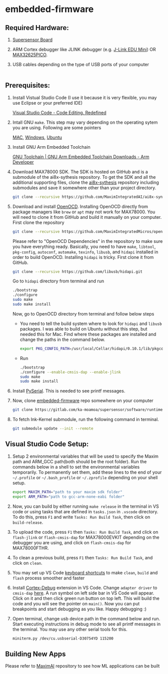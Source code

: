 # embedded-firmware 


## Required Hardware:
1. [Supersensor Board](https://github.com/ka-moamoa/protean-hardware)

2. ARM Cortex debugger like JLINK debugger (e.g. [J-Link EDU Mini](https://www.adafruit.com/product/3571?gclid=EAIaIQobChMIqeXO9fvS7QIVEI3ICh3I5g0TEAQYAiABEgJDwvD_BwE)) OR [MAX32625PICO](https://www.maximintegrated.com/en/products/microcontrollers/MAX32625PICO.html).

3. USB cables depending on the type of USB ports of your computer <br><br>


## Prerequisites:

1. Install Vistual Studio Code (I use it because it is very flexible, you may use Eclipse or your preferred IDE)

    [Visual Studio Code - Code Editing. Redefined](https://code.visualstudio.com/)

2. Intall GNU `make`. This step may vary depending on the operating sytem you are using. Following are some pointers

    [MAC](https://stackoverflow.com/questions/10265742/how-to-install-make-and-gcc-on-a-mac), [Windows](https://stackoverflow.com/questions/12881854/how-to-use-gnu-make-on-windows), [Ubuntu](https://stackoverflow.com/questions/11934997/how-to-install-make-in-ubuntu)
    

3. Install GNU Arm Embedded Toolchain

    [GNU Toolchain | GNU Arm Embedded Toolchain Downloads - Arm Developer](https://developer.arm.com/tools-and-software/open-source-software/developer-tools/gnu-toolchain/gnu-rm/downloads)

4. Download MAX78000 SDK. The SDK is hosted on GitHub and is a submodule of the ai8x-sythesis repository. To get the SDK and all the additional supporting files, clone the [ai8x-sythesis](https://github.com/MaximIntegratedAI/ai8x-synthesis) repository including submodules and save it somewhere other than your project directory.

    ```bash
    git clone --recursive https://github.com/MaximIntegratedAI/ai8x-synthesis 
    ```

5. Download and install [OpenOCD](https://github.com/MaximIntegratedMicros/openocd). Installing OpenOCD directly from package managers like `brew` or `apt` may not work for MAX78000. You will need to clone it from GitHub and build it manually on your computer. First clone the repository
    ```bash
    git clone --recursive https://github.com/MaximIntegratedMicros/openocd
    ```

    Please refer to "OpenOCD Dependencies" in the repository to make sure you have everything ready. Basically, you need to have `make`, `libtool`, `pkg-config`, `autoconf`, `automake`, `texinfo`, `libusb`, and `hidapi` installed in order to build OpenOCD. Installing `hidapi` is tricky. First clone it from GitHub.

    ```bash
    git clone --recursive https://github.com/libusb/hidapi.git
    ```

    Go to `hidapi` directory from terminal and run

    ```bash
    ./bootstrap
    ./configure
    sudo make
    sudo make install
    ```

    Now, go to OpenOCD directory from terminal and follow below steps

    - You need to tell the build system where to look for `hidapi` and `libusb` packages. I was able to build on Ubuntu without this step, but needed this for Mac. Find where these packages are installed and change the paths in the command below.
            
        ```bash
        export PKG_CONFIG_PATH=/usr/local/Cellar/hidapi/0.10.1/lib/pkgconfig/:/usr/local/Cellar/libusb/1.0.24/lib/pkgconfig/
        ```
    -  Run
            
        ```bash
        ./bootstrap
        ./configure --enable-cmsis-dap --enable-jlink
        sudo make
        sudo make install
        ```

6. Install [PySerial](https://pypi.org/project/pyserial/). This is needed to see printf messages. 

7. Now, clone [embedded-firmware](https://gitlab.com/ka-moamoa/supersensor/software/runtime/embedded-firmware/) repo somewhere on your computer

    ```bash
    git clone https://gitlab.com/ka-moamoa/supersensor/software/runtime/embedded-firmware/
    ```
8. To fetch Ink-Kernel submodule, run the following command in terminal.
    ```bash
    git submodule update --init --remote
    ```
## Visual Studio Code Setup:

1. Setup 2 environmental variables that will be used to specify the Maxim path and ARM_GCC path(both should be the root folder). Run the commands below in a shell to set the environmental variables temporarily. To permanently set them, add these lines to the end of your `~/.profile` or `~/.bash_profile` or `~/.zprofile` depending on your shell setup.
    ```bash
    export MAXIM_PATH="path to your maxim sdk folder"
    export ARM_PATH="path to gcc-arm-none-eabi folder"
    ```

2. Now, you can build by either running `make release` in the terminal in VS code or using tasks that are defined in `tasks.json` in `.vscode` directory. To do this, press `F1` and write `Tasks: Run Build Task`, then click on `build-release`.

3. To upload the code, press `F1` then `Tasks: Run Build Task`, and click on `flash-jlink` or `flash-cmsis-dap` for MAX78000EVKIT depending on the debugger you are using, and click on `flash-cmsis-dap` for MAX78000FTHR.

4. To clean a previous build, press `F1` then `Tasks: Run Build Task`, and click on `clean`.

5. You may set up VS Code [keyboard shortcuts](https://code.visualstudio.com/docs/getstarted/keybindings) to make `clean`, `build` and `flash` process smoother and faster

6. Install [Cortex-Debug](https://marketplace.visualstudio.com/items?itemName=marus25.cortex-debug) extension in VS Code. Change `adapter driver` to `cmsis-dap` [here](https://gitlab.com/ka-moamoa/supersensor/software/runtime/embedded-firmware/-/blob/2-fram-driver/.vscode/launch.json#L16). A run symbol on left side bar in VS Code will appear. Click on it and then click green run button on top left. This will build the code and you will see the pointer on `main()`. Now you can put breakpoints and start debugging as you like. Happy debugging :)

7. Open terminal, change usb device path in the command below and run. Start executing instructions in debug mode to see all printf messages in the terminal. You may use any other serial tools for this.

    ```bash
    miniterm.py /dev/cu.usbserial-D30754YD 115200
    ```

## Building New Apps

Please refer to [MaximAI](https://github.com/MaximIntegratedAI/MaximAI_Documentation) repository to see how ML applications can be built
